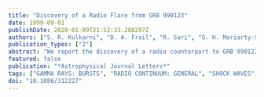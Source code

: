 ```yaml
---
title: "Discovery of a Radio Flare from GRB 990123"
date: 1999-09-01
publishDate: 2020-01-09T21:52:33.288297Z
authors: ["S. R. Kulkarni", "D. A. Frail", "R. Sari", "G. H. Moriarty-Schieven", "D. S. Shepherd", "P. Udomprasert", "A. C. S. Readhead", "J. S. Bloom", "M. Feroci", "E. Costa"]
publication_types: ["2"]
abstract: "We report the discovery of a radio counterpart to GRB 990123. In contrast to previous well-studied radio afterglows that rise to peak flux on a timescale of a week and then decay over several weeks to months, the radio emission from this gamma-ray burst (GRB) was clearly detected 1 day after the burst, after which it rapidly faded away. The simplest interpretation of this ``radio flare'' is that it arises from the reverse shock. In the framework of the afterglow models discussed to date, a forward- shock origin for the flare is ruled out by our data. However, at late times, some radio afterglow emission (commensurate with the observed late-time optical emission and the optical afterglow) is expected from the forward shock. The relative faintness of the observed late-time radio emission provides an independent indication of a jetlike geometry in this GRB. We use the same radio observations to constrain two key parameters of the forward shock (the peak flux and peak frequency) to within a factor of 2. These values are inconsistent with the notion advocated by several authors that the prompt optical emission detected by the Robotic Optical Transient Search Experiment smoothly joins the optical afterglow emission. Finally, in hindsight, we now recognize another such radio flare, and this suggests that one out of eight GRBs has a detectable radio flare. This abundance, coupled with the reverse-shock interpretation, suggests that the radio flare phenomenon has the potential to shed new light on the physics of reverse shocks in GRBs."
featured: false
publication: "*Astrophysical Journal Letters*"
tags: ["GAMMA RAYS: BURSTS", "RADIO CONTINUUM: GENERAL", "SHOCK WAVES", "Gamma Rays: Bursts", "Radio Continuum: General", "Shock Waves", "Astrophysics"]
doi: "10.1086/312227"
---
```


